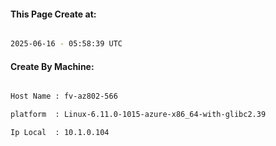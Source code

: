 
   
#### This Page Create at:

```bash

2025-06-16 - 05:58:39 UTC

```

#### Create By Machine:

```bash

Host Name : fv-az802-566

platform  : Linux-6.11.0-1015-azure-x86_64-with-glibc2.39

Ip Local  : 10.1.0.104

```

